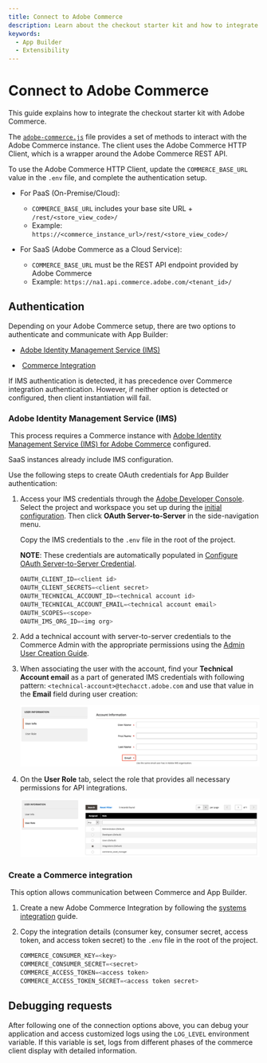 ```yaml
---
title: Connect to Adobe Commerce
description: Learn about the checkout starter kit and how to integrate it with Adobe Commerce.
keywords:
  - App Builder
  - Extensibility
---
```


# Connect to Adobe Commerce

This guide explains how to integrate the checkout starter kit with Adobe Commerce.

The [`adobe-commerce.js`](https://github.com/adobe/commerce-checkout-starter-kit/blob/main/lib/adobe-commerce.js) file provides a set of methods to interact with the Adobe Commerce instance. The client uses the Adobe Commerce HTTP Client, which is a wrapper around the Adobe Commerce REST API.

To use the Adobe Commerce HTTP Client, update the `COMMERCE_BASE_URL` value in the `.env` file, and complete the authentication setup.

- &#8203;<Edition name="paas" />For PaaS (On-Premise/Cloud):

  - `COMMERCE_BASE_URL` includes your base site URL + `/rest/<store_view_code>/`
  - Example: `https://<commerce_instance_url>/rest/<store_view_code>/`

- &#8203;<Edition name="saas" />For SaaS (Adobe Commerce as a Cloud Service):

  - `COMMERCE_BASE_URL` must be the REST API endpoint provided by Adobe Commerce
  - Example: `https://na1.api.commerce.adobe.com/<tenant_id>/`

## Authentication

Depending on your Adobe Commerce setup, there are two options to authenticate and communicate with App Builder:

- [Adobe Identity Management Service (IMS)](#adobe-identity-management-service-ims)

- &#8203;<Edition name="paas" /> [Commerce Integration](#create-a-commerce-integration)

If IMS authentication is detected, it has precedence over Commerce integration authentication. However, if neither option is detected or configured, then client instantiation will fail.

### Adobe Identity Management Service (IMS)

<InlineAlert variant="info" slots="text1, text2"/>

&#8203;<Edition name="paas" /> This process requires a Commerce instance with [Adobe Identity Management Service (IMS) for Adobe Commerce](https://experienceleague.adobe.com/docs/commerce-admin/start/admin/ims/adobe-ims-integration-overview.html) configured.

SaaS instances already include IMS configuration.

Use the following steps to create OAuth credentials for App Builder authentication:

1. Access your IMS credentials through the [Adobe Developer Console](https://developer.adobe.com/console). Select the project and workspace you set up during the [initial configuration](./getting-started.md#initial-configuration). Then click **OAuth Server-to-Server** in the side-navigation menu.

   Copy the IMS credentials to the `.env` file in the root of the project.

   **NOTE**: These credentials are automatically populated in [Configure OAuth Server-to-Server Credential](./configure.md#configure-oauth-server-to-server-credential).

   ```js
   OAUTH_CLIENT_ID=<client id>
   OAUTH_CLIENT_SECRETS=<client secret>
   OAUTH_TECHNICAL_ACCOUNT_ID=<technical account id>
   OAUTH_TECHNICAL_ACCOUNT_EMAIL=<technical account email>
   OAUTH_SCOPES=<scope>
   OAUTH_IMS_ORG_ID=<img org>
   ```

1. Add a technical account with server-to-server credentials to the Commerce Admin with the appropriate permissions using the [Admin User Creation Guide](https://experienceleague.adobe.com/en/docs/commerce-admin/systems/user-accounts/permissions-users-all#create-a-user).

1. When associating the user with the account, find your **Technical Account email** as a part of generated IMS credentials with following pattern: `<technical-account>@techacct.adobe.com` and use that value in the **Email** field during user creation:

   ![ims-user-creation.png](../../_images/starterkit/ims-user-creation.png)

1. On the **User Role** tab, select the role that provides all necessary permissions for API integrations.

   ![ims-user-role.png](../../_images/starterkit/ims-user-role.png)

### Create a Commerce integration

&#8203;<Edition name="paas" /> This option allows communication between Commerce and App Builder.

1. Create a new Adobe Commerce Integration by following the [systems integration](https://experienceleague.adobe.com/en/docs/commerce-admin/systems/integrations) guide.

1. Copy the integration details (consumer key, consumer secret, access token, and access token secret) to the `.env` file in the root of the project.

   ```js
   COMMERCE_CONSUMER_KEY=<key>
   COMMERCE_CONSUMER_SECRET=<secret>
   COMMERCE_ACCESS_TOKEN=<access token>
   COMMERCE_ACCESS_TOKEN_SECRET=<access token secret>
   ```

## Debugging requests

After following one of the connection options above, you can debug your application and access customized logs using the `LOG_LEVEL` environment variable. If this variable is set, logs from different phases of the commerce client display with detailed information.
